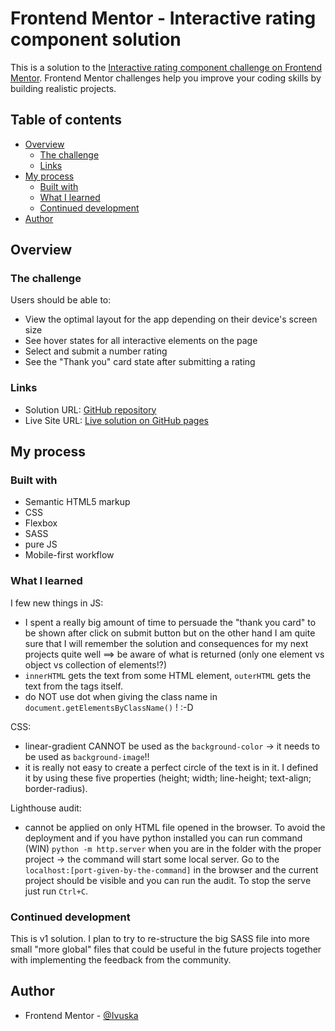 # Frontend Mentor - Interactive rating component solution

This is a solution to the [Interactive rating component challenge on Frontend Mentor](https://www.frontendmentor.io/challenges/interactive-rating-component-koxpeBUmI). Frontend Mentor challenges help you improve your coding skills by building realistic projects. 

## Table of contents

- [Overview](#overview)
  - [The challenge](#the-challenge)
  - [Links](#links)
- [My process](#my-process)
  - [Built with](#built-with)
  - [What I learned](#what-i-learned)
  - [Continued development](#continued-development)
- [Author](#author)

## Overview

### The challenge

Users should be able to:

- View the optimal layout for the app depending on their device's screen size
- See hover states for all interactive elements on the page
- Select and submit a number rating
- See the "Thank you" card state after submitting a rating

### Links

- Solution URL: [GitHub repository](https://github.com/Ivuska/frontendmentor-interactive-rating-component)
- Live Site URL: [Live solution on GitHub pages](https://ifischerova.github.io/frontendmentor-interactive-rating-component/#)

## My process

### Built with

- Semantic HTML5 markup
- CSS 
- Flexbox
- SASS
- pure JS
- Mobile-first workflow

### What I learned

I few new things in JS: 
- I spent a really big amount of time to persuade the "thank you card" to be shown after click on submit button but on the other hand I am quite sure that I will remember the solution and consequences for my next projects quite well ==> be aware of what is returned (only one element vs object vs collection of elements!?)
- `innerHTML` gets the text from some HTML element, `outerHTML` gets the text from the tags itself.
- do NOT use dot when giving the class name in `document.getElementsByClassName()` ! :-D 

CSS:
- linear-gradient CANNOT be used as the `background-color` -> it needs to be used as `background-image`!!
- it is really not easy to create a perfect circle of the text is in it. 
  I defined it by using these five properties (height; width; line-height; text-align; border-radius).

Lighthouse audit:
- cannot be applied on only HTML file opened in the browser. To avoid the deployment and if you have python installed you can run command (WIN) `python -m http.server` when you are in the folder with the proper project -> the command will start some local server. Go to the `localhost:[port-given-by-the-command]` in the browser and the current project should be visible and you can run the audit. To stop the serve just run `Ctrl+C`. 

### Continued development

This is v1 solution. I plan to try to re-structure the big SASS file into more small "more global" files that could be useful in the future projects together with implementing the feedback from the community.

## Author
- Frontend Mentor - [@Ivuska](https://www.frontendmentor.io/profile/Ivuska)
